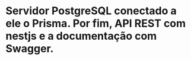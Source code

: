 # Servidor PostgreSQL conectado a ele o Prisma. Por fim, API REST com nestjs e a documentação com Swagger.

[documentação]: https://www.prisma.io/blog/nestjs-prisma-rest-api-7D056s1BmOL0
